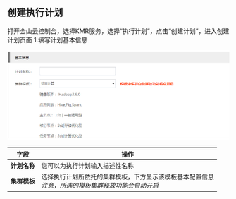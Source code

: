 ## 创建执行计划

打开金山云控制台，选择KMR服务，选择“执行计划”，点击“创建计划”，进入创建计划页面
1.填写计划基本信息

![基本信息](./images/zxjh1.png)


 | 字段 | 操作 |
| -- | -- |
| **计划名称** | 您可以为执行计划输入描述性名称 |
| **集群模板** | 选择执行计划所依托的集群模板，下方显示该模板基本配置信息<br>*注意，所选的模板集群释放功能会自动开启* |

